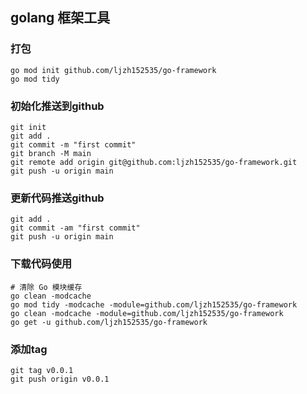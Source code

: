 ## golang 框架工具
### 打包
```
go mod init github.com/ljzh152535/go-framework
go mod tidy
```


### 初始化推送到github
```
git init
git add .
git commit -m "first commit"
git branch -M main
git remote add origin git@github.com:ljzh152535/go-framework.git
git push -u origin main
```

### 更新代码推送github
```
git add .
git commit -am "first commit"
git push -u origin main
```


### 下载代码使用
```
# 清除 Go 模块缓存
go clean -modcache
go mod tidy -modcache -module=github.com/ljzh152535/go-framework
go clean -modcache -module=github.com/ljzh152535/go-framework
go get -u github.com/ljzh152535/go-framework
```

### 添加tag
```
git tag v0.0.1
git push origin v0.0.1
```
